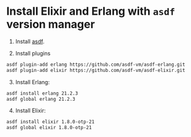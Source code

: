 # Install Elixir and Erlang with `asdf` version manager

1. Install [asdf](https://github.com/asdf-vm/asdf).

2. Install plugins

  ```sh
  asdf plugin-add erlang https://github.com/asdf-vm/asdf-erlang.git
  asdf plugin-add elixir https://github.com/asdf-vm/asdf-elixir.git
  ```

3. Install Erlang:

  ```sh
  asdf install erlang 21.2.3
  asdf global erlang 21.2.3
  ```

4. Install Elixir:

  ```sh
  asdf install elixir 1.8.0-otp-21
  asdf global elixir 1.8.0-otp-21
  ```
